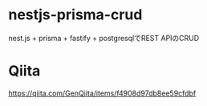# nestjs-prisma-crud

nest.js + prisma + fastify + postgresqlでREST APIのCRUD

# Qiita

https://qiita.com/GenQiita/items/f4908d97db8ee59cfdbf
